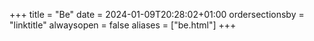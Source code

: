 +++
title = "Be"
date = 2024-01-09T20:28:02+01:00
ordersectionsby = "linktitle"
alwaysopen = false
aliases = ["be.html"]
+++
